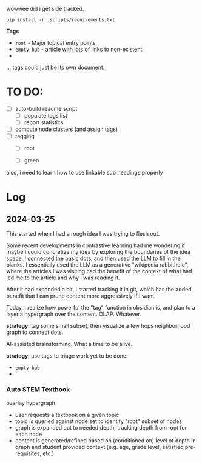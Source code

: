 wowwee did i get side tracked.

```
pip install -r .scripts/requirements.txt
```



**Tags**
- `root` - Major topical entry points
- `empty-hub` - article with lots of links to non-existent
- 

... tags could just be its own document.

# TO DO:

* [ ] auto-build readme script
  * [ ] populate tags list
  * [ ] report statistics
* [ ] compute node clusters (and assign tags)
* [ ] tagging
  * [ ] root
  * [ ] green


also, i need to learn how to use linkable sub headings properly


# Log

## 2024-03-25

This started when I had a rough idea I was trying to flesh out.

Some recent developments in contrastive learning had me wondering if maybe I could 
concretize my idea by exploring the boundaries of the idea space. I connected the basic dots, 
and then used the LLM to fill in the blanks. I essentially used the LLM as a generative "wikipedia rabbithole",
where the articles I was visiting had the benefit of the context of what had led me to the article and why I was reading it.

After it had expanded a bit, I started tracking it in git, which has the added benefit that I can prune content more aggressively if I want.

Today, I realize how powerful the "tag" function in obsidian is, and plan to a layer a hypergraph over the content.
OLAP. Whatever.

**strategy**: tag some small subset, then visualize a few hops neighborhood graph to connect dots.

AI-assisted brainstorming. What a time to be alive.

**strategy**: use tags to triage work yet to be done.
- `empty-hub`
- ``


### Auto STEM Textbook

overlay hypergraph

- user requests a textbook on a given topic
- topic is queried against node set to identify "root" subset of nodes
- graph is expanded out to needed depth, tracking depth from root for each node
- content is generated/refined based on (conditioned on) level of depth in graph and student provided context (e.g. age, grade level, satisfied pre-requisites, etc.)